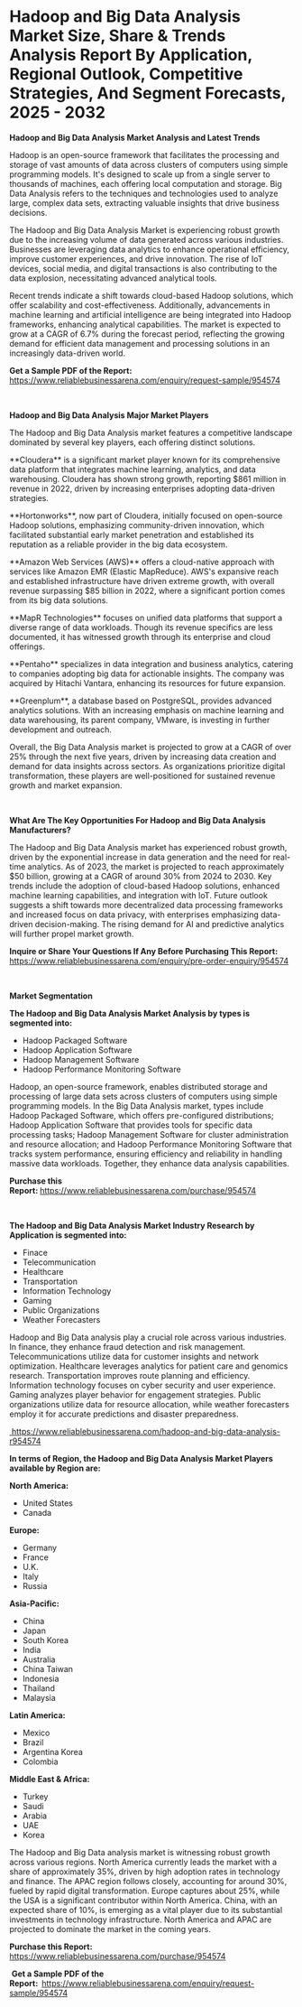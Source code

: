 <p><h1>Hadoop and Big Data Analysis Market Size, Share & Trends Analysis Report By Application, Regional Outlook, Competitive Strategies, And Segment Forecasts, 2025 - 2032</h1></p><p><strong>Hadoop and Big Data Analysis Market Analysis and Latest Trends</strong></p>
<p><p>Hadoop is an open-source framework that facilitates the processing and storage of vast amounts of data across clusters of computers using simple programming models. It's designed to scale up from a single server to thousands of machines, each offering local computation and storage. Big Data Analysis refers to the techniques and technologies used to analyze large, complex data sets, extracting valuable insights that drive business decisions.</p><p>The Hadoop and Big Data Analysis Market is experiencing robust growth due to the increasing volume of data generated across various industries. Businesses are leveraging data analytics to enhance operational efficiency, improve customer experiences, and drive innovation. The rise of IoT devices, social media, and digital transactions is also contributing to the data explosion, necessitating advanced analytical tools.</p><p>Recent trends indicate a shift towards cloud-based Hadoop solutions, which offer scalability and cost-effectiveness. Additionally, advancements in machine learning and artificial intelligence are being integrated into Hadoop frameworks, enhancing analytical capabilities. The market is expected to grow at a CAGR of 6.7% during the forecast period, reflecting the growing demand for efficient data management and processing solutions in an increasingly data-driven world.</p></p>
<p><strong>Get a Sample PDF of the Report:&nbsp;</strong> <a href="https://www.reliablebusinessarena.com/enquiry/request-sample/954574?utm_campaign=1143&utm_medium=2&utm_source=Github&utm_content=ia&utm_term=18042025&utm_id=hadoop-and-big-data-analysis">https://www.reliablebusinessarena.com/enquiry/request-sample/954574</a></p>
<p>&nbsp;</p>
<p><strong>Hadoop and Big Data Analysis Major Market Players</strong></p>
<p><p>The Hadoop and Big Data Analysis market features a competitive landscape dominated by several key players, each offering distinct solutions. </p><p>**Cloudera** is a significant market player known for its comprehensive data platform that integrates machine learning, analytics, and data warehousing. Cloudera has shown strong growth, reporting $861 million in revenue in 2022, driven by increasing enterprises adopting data-driven strategies.</p><p>**Hortonworks**, now part of Cloudera, initially focused on open-source Hadoop solutions, emphasizing community-driven innovation, which facilitated substantial early market penetration and established its reputation as a reliable provider in the big data ecosystem.</p><p>**Amazon Web Services (AWS)** offers a cloud-native approach with services like Amazon EMR (Elastic MapReduce). AWS's expansive reach and established infrastructure have driven extreme growth, with overall revenue surpassing $85 billion in 2022, where a significant portion comes from its big data solutions.</p><p>**MapR Technologies** focuses on unified data platforms that support a diverse range of data workloads. Though its revenue specifics are less documented, it has witnessed growth through its enterprise and cloud offerings.</p><p>**Pentaho** specializes in data integration and business analytics, catering to companies adopting big data for actionable insights. The company was acquired by Hitachi Vantara, enhancing its resources for future expansion.</p><p>**Greenplum**, a database based on PostgreSQL, provides advanced analytics solutions. With an increasing emphasis on machine learning and data warehousing, its parent company, VMware, is investing in further development and outreach.</p><p>Overall, the Big Data Analysis market is projected to grow at a CAGR of over 25% through the next five years, driven by increasing data creation and demand for data insights across sectors. As organizations prioritize digital transformation, these players are well-positioned for sustained revenue growth and market expansion.</p></p>
<p>&nbsp;</p>
<p><strong>What Are The Key Opportunities For Hadoop and Big Data Analysis Manufacturers?</strong></p>
<p><p>The Hadoop and Big Data Analysis market has experienced robust growth, driven by the exponential increase in data generation and the need for real-time analytics. As of 2023, the market is projected to reach approximately $50 billion, growing at a CAGR of around 30% from 2024 to 2030. Key trends include the adoption of cloud-based Hadoop solutions, enhanced machine learning capabilities, and integration with IoT. Future outlook suggests a shift towards more decentralized data processing frameworks and increased focus on data privacy, with enterprises emphasizing data-driven decision-making. The rising demand for AI and predictive analytics will further propel market growth.</p></p>
<p><strong>Inquire or Share Your Questions If Any Before Purchasing This Report:</strong> <a href="https://www.reliablebusinessarena.com/enquiry/pre-order-enquiry/954574?utm_campaign=1143&utm_medium=2&utm_source=Github&utm_content=ia&utm_term=18042025&utm_id=hadoop-and-big-data-analysis">https://www.reliablebusinessarena.com/enquiry/pre-order-enquiry/954574</a></p>
<p>&nbsp;</p>
<p><strong>Market Segmentation</strong></p>
<p><strong>The Hadoop and Big Data Analysis Market Analysis by types is segmented into:</strong></p>
<p><ul><li>Hadoop Packaged Software</li><li>Hadoop Application Software</li><li>Hadoop Management Software</li><li>Hadoop Performance Monitoring Software</li></ul></p>
<p><p>Hadoop, an open-source framework, enables distributed storage and processing of large data sets across clusters of computers using simple programming models. In the Big Data Analysis market, types include Hadoop Packaged Software, which offers pre-configured distributions; Hadoop Application Software that provides tools for specific data processing tasks; Hadoop Management Software for cluster administration and resource allocation; and Hadoop Performance Monitoring Software that tracks system performance, ensuring efficiency and reliability in handling massive data workloads. Together, they enhance data analysis capabilities.</p></p>
<p><strong>Purchase this Report:&nbsp;</strong><a href="https://www.reliablebusinessarena.com/purchase/954574?utm_campaign=1143&utm_medium=2&utm_source=Github&utm_content=ia&utm_term=18042025&utm_id=hadoop-and-big-data-analysis">https://www.reliablebusinessarena.com/purchase/954574</a></p>
<p>&nbsp;</p>
<p><strong>The Hadoop and Big Data Analysis Market Industry Research by Application is segmented into:</strong></p>
<p><ul><li>Finace</li><li>Telecommunication</li><li>Healthcare</li><li>Transportation</li><li>Information Technology</li><li>Gaming</li><li>Public Organizations</li><li>Weather Forecasters</li></ul></p>
<p><p>Hadoop and Big Data analysis play a crucial role across various industries. In finance, they enhance fraud detection and risk management. Telecommunications utilize data for customer insights and network optimization. Healthcare leverages analytics for patient care and genomics research. Transportation improves route planning and efficiency. Information technology focuses on cyber security and user experience. Gaming analyzes player behavior for engagement strategies. Public organizations utilize data for resource allocation, while weather forecasters employ it for accurate predictions and disaster preparedness.</p></p>
<p><a href="https://www.reliablebusinessarena.com/hadoop-and-big-data-analysis-r954574?utm_campaign=1143&utm_medium=2&utm_source=Github&utm_content=ia&utm_term=18042025&utm_id=hadoop-and-big-data-analysis">&nbsp;https://www.reliablebusinessarena.com/hadoop-and-big-data-analysis-r954574</a></p>
<p><strong>In terms of Region, the Hadoop and Big Data Analysis Market Players available by Region are:</strong></p>
<p>
    <p> <strong> North America: </strong>
        <ul>
            <li>United States</li>
            <li>Canada</li>
        </ul>
        </p> 
    <p> <strong> Europe: </strong>
        <ul>
            <li>Germany</li>
            <li>France</li>
            <li>U.K.</li>
            <li>Italy</li>
            <li>Russia</li>
        </ul>
        </p> 
    <p> <strong> Asia-Pacific: </strong>
        <ul>
            <li>China</li>
            <li>Japan</li>
            <li>South Korea</li>
            <li>India</li>
            <li>Australia</li>
            <li>China Taiwan</li>
            <li>Indonesia</li>
            <li>Thailand</li>
            <li>Malaysia</li>
        </ul>
        </p> 
    <p> <strong> Latin America: </strong>
        <ul>
            <li>Mexico</li>
            <li>Brazil</li>
            <li>Argentina Korea</li>
            <li>Colombia</li>
        </ul>
        </p> 
    <p> <strong> Middle East & Africa: </strong>
        <ul>
            <li>Turkey</li>
            <li>Saudi</li>
            <li>Arabia</li>
            <li>UAE</li>
            <li>Korea</li>
        </ul>
    </p>
    </p>
<p><p>The Hadoop and Big Data analysis market is witnessing robust growth across various regions. North America currently leads the market with a share of approximately 35%, driven by high adoption rates in technology and finance. The APAC region follows closely, accounting for around 30%, fueled by rapid digital transformation. Europe captures about 25%, while the USA is a significant contributor within North America. China, with an expected share of 10%, is emerging as a vital player due to its substantial investments in technology infrastructure. North America and APAC are projected to dominate the market in the coming years.</p></p>
<p><strong>Purchase this Report: </strong><a href="https://www.reliablebusinessarena.com/purchase/954574?utm_campaign=1143&utm_medium=2&utm_source=Github&utm_content=ia&utm_term=18042025&utm_id=hadoop-and-big-data-analysis">https://www.reliablebusinessarena.com/purchase/954574</a></p>
<p>&nbsp;<strong>Get a Sample PDF of the Report:&nbsp;&nbsp;</strong><a href="https://www.reliablebusinessarena.com/enquiry/request-sample/954574?utm_campaign=1143&utm_medium=2&utm_source=Github&utm_content=ia&utm_term=18042025&utm_id=hadoop-and-big-data-analysis">https://www.reliablebusinessarena.com/enquiry/request-sample/954574</a></p>
<p><strong></strong></p>
<p><p></p><p></p><p></p></p>